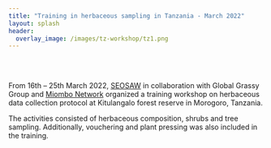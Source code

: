 ```yaml
---
title: "Training in herbaceous sampling in Tanzania - March 2022"
layout: splash
header:
  overlay_image: /images/tz-workshop/tz1.png
---
```

<br>
<br>

From 16th – 25th March 2022, [SEOSAW](https://seosaw.github.io/) in collaboration with Global Grassy Group and [Miombo Network](http://miombonetwork.org/) organized a training workshop on herbaceous data collection protocol at Kitulangalo forest reserve in Morogoro, Tanzania.

The activities consisted of herbaceous composition, shrubs and tree sampling. Additionally, vouchering and plant pressing was also included in the training.

<figure style="width: 800px" class="align-centre">
  <img src="{{ site.url }}{{ site.baseurl }}/images/tz-workshop/tz2.png" alt="">
</figure>
<figure style="width: 800px" class="align-centre">
  <img src="{{ site.url }}{{ site.baseurl }}/images/tz-workshop/tz3.png" alt="">
</figure> 
<figure style="width: 800px" class="align-centre">
  <img src="{{ site.url }}{{ site.baseurl }}/images/tz-workshop/tz4.png" alt="">
</figure> 